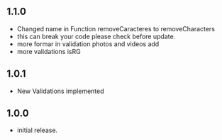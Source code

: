 ## 1.1.0

* Changed name in  Function removeCaracteres to removeCharacters
* this can break your code please check before update.
* more formar in validation photos and videos add 
* more validations isRG

## 1.0.1

* New Validations implemented

## 1.0.0

* initial release.
